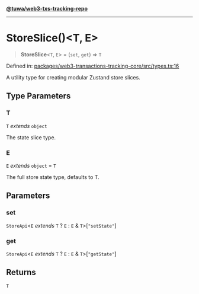 [**@tuwa/web3-txs-tracking-repo**](../../../README.md)

***

# StoreSlice()\<T, E\>

> **StoreSlice**\<`T`, `E`\> = (`set`, `get`) => `T`

Defined in: [packages/web3-transactions-tracking-core/src/types.ts:16](https://github.com/TuwaIO/web3-transactions-tracking/blob/f8d699df89c32cb5de5ecc3bf5431b3c080f2660/packages/web3-transactions-tracking-core/src/types.ts#L16)

A utility type for creating modular Zustand store slices.

## Type Parameters

### T

`T` *extends* `object`

The state slice type.

### E

`E` *extends* `object` = `T`

The full store state type, defaults to T.

## Parameters

### set

`StoreApi`\<`E` *extends* `T` ? `E` : `E` & `T`\>\[`"setState"`\]

### get

`StoreApi`\<`E` *extends* `T` ? `E` : `E` & `T`\>\[`"getState"`\]

## Returns

`T`
